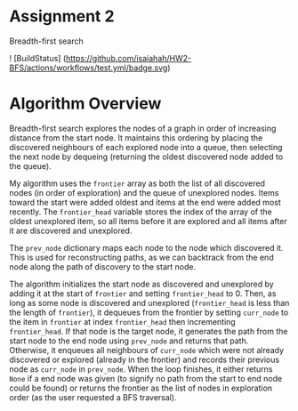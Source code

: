 # Assignment 2
Breadth-first search

! [BuildStatus] (https://github.com/isaiahah/HW2-BFS/actions/workflows/test.yml/badge.svg)

# Algorithm Overview
Breadth-first search explores the nodes of a graph in order of increasing distance from the start node. It maintains this ordering by placing the discovered neighbours of each explored node into a queue, then selecting the next node by dequeing (returning the oldest discovered node added to the queue).

My algorithm uses the `frontier` array as both the list of all discovered nodes (in order of exploration) and the queue of unexplored nodes. Items toward the start were added oldest and items at the end were added most recently. The `frontier_head` variable stores the index of the array of the oldest unexplored item, so all items before it are explored and all items after it are discovered and unexplored.

The `prev_node` dictionary maps each node to the node which discovered it. This is used for reconstructing paths, as we can backtrack from the end node along the path of discovery to the start node.

The algorithm initializes the start node as discovered and unexplored by adding it at the start of `frontier` and setting `frontier_head` to 0. Then, as long as some node is discovered and unexplored (`frontier_head` is less than the length of `frontier`), it dequeues from the frontier by setting `curr_node` to the item in `frontier` at index `frontier_head` then incrementing `frontier_head`. If that node is the target node, it generates the path from the start node to the end node using `prev_node` and returns that path. Otherwise, it enqueues all neighbours of `curr_node` which were not already discovered or explored (already in the frontier) and records their previous node as `curr_node` in `prev_node`. When the loop finishes, it either returns `None` if a end node was given (to signify no path from the start to end node could be found) or returns the frontier as the list of nodes in exploration order (as the user requested a BFS traversal).
